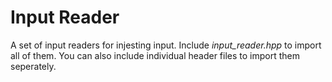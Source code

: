 # Input Reader
A set of input readers for injesting input. 
Include _input_reader.hpp_ to import all of them. 
You can also include individual header files to import them seperately.